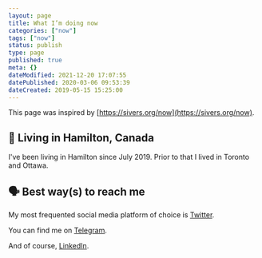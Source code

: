 ```yaml
---
layout: page
title: What I’m doing now
categories: ["now"]
tags: ["now"]
status: publish
type: page
published: true
meta: {}
dateModified: 2021-12-20 17:07:55
datePublished: 2020-03-06 09:53:39
dateCreated: 2019-05-15 15:25:00
---
```


This page was inspired by [https://sivers.org/now](https://sivers.org/now).

## 📍 Living in Hamilton, Canada

I've been living in Hamilton since July 2019. Prior to that I lived in Toronto and Ottawa.

## 🗣 Best way(s) to reach me

My most frequented social media platform of choice is [Twitter](https://twitter.com/getaclue00).

You can find me on [Telegram](https://t.me/getaclue00).

And of course, [LinkedIn](https://www.linkedin.com/in/getaclue00).
